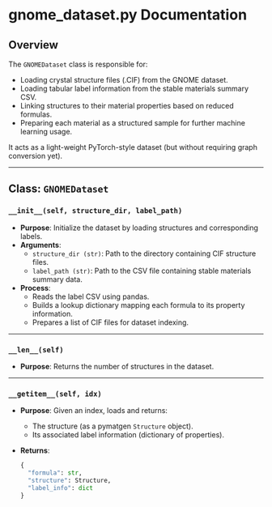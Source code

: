 # gnome_dataset.py Documentation

## Overview
The `GNOMEDataset` class is responsible for:
- Loading crystal structure files (.CIF) from the GNOME dataset.
- Loading tabular label information from the stable materials summary CSV.
- Linking structures to their material properties based on reduced formulas.
- Preparing each material as a structured sample for further machine learning usage.

It acts as a light-weight PyTorch-style dataset (but without requiring graph conversion yet).

---

## Class: `GNOMEDataset`

### `__init__(self, structure_dir, label_path)`
- **Purpose**: Initialize the dataset by loading structures and corresponding labels.
- **Arguments**:
  - `structure_dir (str)`: Path to the directory containing CIF structure files.
  - `label_path (str)`: Path to the CSV file containing stable materials summary data.
- **Process**:
  - Reads the label CSV using pandas.
  - Builds a lookup dictionary mapping each formula to its property information.
  - Prepares a list of CIF files for dataset indexing.

---

### `__len__(self)`
- **Purpose**: Returns the number of structures in the dataset.

---

### `__getitem__(self, idx)`
- **Purpose**: Given an index, loads and returns:
  - The structure (as a pymatgen `Structure` object).
  - Its associated label information (dictionary of properties).

- **Returns**:
  ```python
  {
    "formula": str,
    "structure": Structure,
    "label_info": dict
  }
